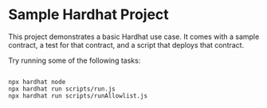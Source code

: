 # Sample Hardhat Project

This project demonstrates a basic Hardhat use case. It comes with a sample contract, a test for that contract, and a script that deploys that contract.

Try running some of the following tasks:

```shell

npx hardhat node
npx hardhat run scripts/run.js
npx hardhat run scripts/runAllowlist.js
```
